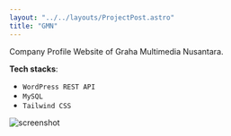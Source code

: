 ```yaml
---
layout: "../../layouts/ProjectPost.astro"
title: "GMN"
---
```


Company Profile Website of Graha Multimedia Nusantara.

**Tech stacks**:
- `WordPress REST API`
- `MySQL`
- `Tailwind CSS`

![screenshot](/project/gmn/image.png)
